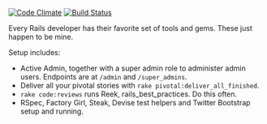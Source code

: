 [![Code Climate](https://codeclimate.com/repos/51df69fb13d6374f780068ad/badges/c76b71b4327cf8984a9f/gpa.png)](https://codeclimate.com/repos/51df69fb13d6374f780068ad/feed)
[![Build Status](https://travis-ci.org/tansengming/rails-base.png?branch=develop)](https://travis-ci.org/tansengming/rails-base)

Every Rails developer has their favorite set of tools and gems. These just happen to be mine.

Setup includes:

- Active Admin, together with a super admin role to administer admin users. Endpoints are at  `/admin` and `/super_admins`.
- Deliver all your pivotal stories with `rake pivotal:deliver_all_finished`.
- `rake code:reviews` runs Reek, rails_best_practices. Do this often.
- RSpec, Factory Girl, Steak, Devise test helpers and Twitter Bootstrap setup and running.
